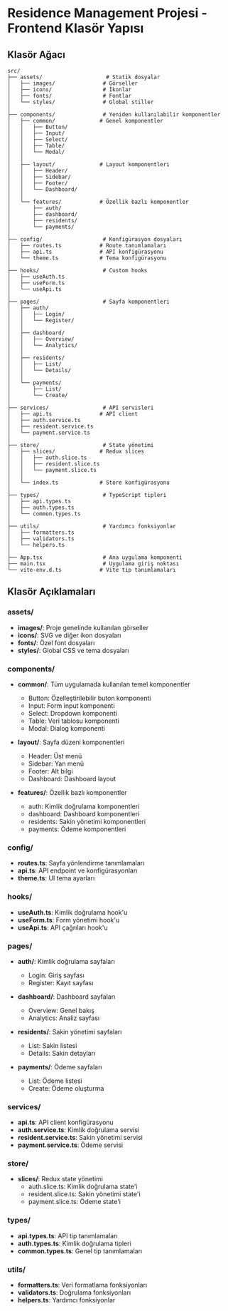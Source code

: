 # Residence Management Projesi - Frontend Klasör Yapısı

## Klasör Ağacı

```
src/
├── assets/                    # Statik dosyalar
│   ├── images/               # Görseller
│   ├── icons/                # İkonlar
│   ├── fonts/                # Fontlar
│   └── styles/               # Global stiller
│
├── components/               # Yeniden kullanılabilir komponentler
│   ├── common/              # Genel komponentler
│   │   ├── Button/
│   │   ├── Input/
│   │   ├── Select/
│   │   ├── Table/
│   │   └── Modal/
│   │
│   ├── layout/              # Layout komponentleri
│   │   ├── Header/
│   │   ├── Sidebar/
│   │   ├── Footer/
│   │   └── Dashboard/
│   │
│   └── features/            # Özellik bazlı komponentler
│       ├── auth/
│       ├── dashboard/
│       ├── residents/
│       └── payments/
│
├── config/                   # Konfigürasyon dosyaları
│   ├── routes.ts            # Route tanımlamaları
│   ├── api.ts               # API konfigürasyonu
│   └── theme.ts             # Tema konfigürasyonu
│
├── hooks/                    # Custom hooks
│   ├── useAuth.ts
│   ├── useForm.ts
│   └── useApi.ts
│
├── pages/                    # Sayfa komponentleri
│   ├── auth/
│   │   ├── Login/
│   │   └── Register/
│   │
│   ├── dashboard/
│   │   ├── Overview/
│   │   └── Analytics/
│   │
│   ├── residents/
│   │   ├── List/
│   │   └── Details/
│   │
│   └── payments/
│       ├── List/
│       └── Create/
│
├── services/                 # API servisleri
│   ├── api.ts               # API client
│   ├── auth.service.ts
│   ├── resident.service.ts
│   └── payment.service.ts
│
├── store/                    # State yönetimi
│   ├── slices/              # Redux slices
│   │   ├── auth.slice.ts
│   │   ├── resident.slice.ts
│   │   └── payment.slice.ts
│   │
│   └── index.ts             # Store konfigürasyonu
│
├── types/                    # TypeScript tipleri
│   ├── api.types.ts
│   ├── auth.types.ts
│   └── common.types.ts
│
├── utils/                    # Yardımcı fonksiyonlar
│   ├── formatters.ts
│   ├── validators.ts
│   └── helpers.ts
│
├── App.tsx                   # Ana uygulama komponenti
├── main.tsx                  # Uygulama giriş noktası
└── vite-env.d.ts            # Vite tip tanımlamaları
```

## Klasör Açıklamaları

### assets/
- **images/**: Proje genelinde kullanılan görseller
- **icons/**: SVG ve diğer ikon dosyaları
- **fonts/**: Özel font dosyaları
- **styles/**: Global CSS ve tema dosyaları

### components/
- **common/**: Tüm uygulamada kullanılan temel komponentler
  - Button: Özelleştirilebilir buton komponenti
  - Input: Form input komponenti
  - Select: Dropdown komponenti
  - Table: Veri tablosu komponenti
  - Modal: Dialog komponenti

- **layout/**: Sayfa düzeni komponentleri
  - Header: Üst menü
  - Sidebar: Yan menü
  - Footer: Alt bilgi
  - Dashboard: Dashboard layout

- **features/**: Özellik bazlı komponentler
  - auth: Kimlik doğrulama komponentleri
  - dashboard: Dashboard komponentleri
  - residents: Sakin yönetimi komponentleri
  - payments: Ödeme komponentleri

### config/
- **routes.ts**: Sayfa yönlendirme tanımlamaları
- **api.ts**: API endpoint ve konfigürasyonları
- **theme.ts**: UI tema ayarları

### hooks/
- **useAuth.ts**: Kimlik doğrulama hook'u
- **useForm.ts**: Form yönetimi hook'u
- **useApi.ts**: API çağrıları hook'u

### pages/
- **auth/**: Kimlik doğrulama sayfaları
  - Login: Giriş sayfası
  - Register: Kayıt sayfası

- **dashboard/**: Dashboard sayfaları
  - Overview: Genel bakış
  - Analytics: Analiz sayfası

- **residents/**: Sakin yönetimi sayfaları
  - List: Sakin listesi
  - Details: Sakin detayları

- **payments/**: Ödeme sayfaları
  - List: Ödeme listesi
  - Create: Ödeme oluşturma

### services/
- **api.ts**: API client konfigürasyonu
- **auth.service.ts**: Kimlik doğrulama servisi
- **resident.service.ts**: Sakin yönetimi servisi
- **payment.service.ts**: Ödeme servisi

### store/
- **slices/**: Redux state yönetimi
  - auth.slice.ts: Kimlik doğrulama state'i
  - resident.slice.ts: Sakin yönetimi state'i
  - payment.slice.ts: Ödeme state'i

### types/
- **api.types.ts**: API tip tanımlamaları
- **auth.types.ts**: Kimlik doğrulama tipleri
- **common.types.ts**: Genel tip tanımlamaları

### utils/
- **formatters.ts**: Veri formatlama fonksiyonları
- **validators.ts**: Doğrulama fonksiyonları
- **helpers.ts**: Yardımcı fonksiyonlar 